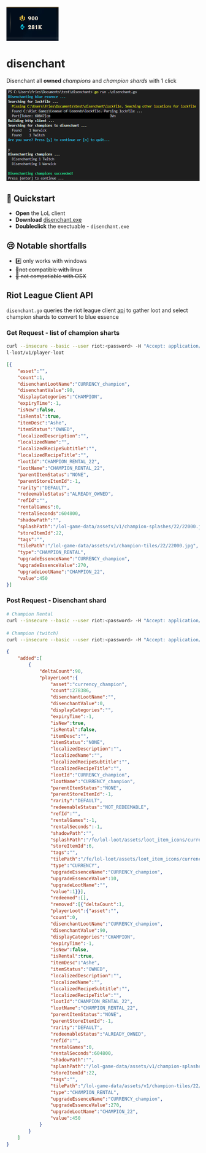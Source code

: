 ![Tons of essence](./assets/blueessence.png)

# disenchant
Disenchant all **owned** *champions* and *champion shards* with 1 click

![Disenchant Champion shards](./assets/disenchant.png)


## 🚀 Quickstart

- **Open** the LoL client
- **Download** [disenchant.exe](https://github.com/onescriptkid/disenchant/releases/download/v0.0.2/disenchant.exe)
- **Doubleclick** the exectuable - `disenchant.exe`

## 😢 Notable shortfalls

- #️⃣ only works with windows
- ~~🐧not compatible with linux~~
- ~~🍎 not compatiable with OSX~~

## Riot League Client API

`disenchant.go` queries the riot league client [api](https://riot-api-libraries.readthedocs.io/en/latest/lcu.html) to gather loot and select champion shards to convert to blue essence

### Get Request - list of champion sharts
```bash
curl --insecure --basic --user riot:<password> -H "Accept: application/json" -v https://localhost:65023/lo
l-loot/v1/player-loot
```

```json
[{
	"asset":"",
	"count":1,
	"disenchantLootName":"CURRENCY_champion",
	"disenchantValue":90,
	"displayCategories":"CHAMPION",
	"expiryTime":-1,
	"isNew":false,
	"isRental":true,
	"itemDesc":"Ashe",
	"itemStatus":"OWNED",
	"localizedDescription":"",
	"localizedName":"",
	"localizedRecipeSubtitle":"",
	"localizedRecipeTitle":"",
	"lootId":"CHAMPION_RENTAL_22",
	"lootName":"CHAMPION_RENTAL_22",
	"parentItemStatus":"NONE",
	"parentStoreItemId":-1,
	"rarity":"DEFAULT",
	"redeemableStatus":"ALREADY_OWNED",
	"refId":"",
	"rentalGames":0,
	"rentalSeconds":604800,
	"shadowPath":"",
	"splashPath":"/lol-game-data/assets/v1/champion-splashes/22/22000.jpg",
	"storeItemId":22,
	"tags":"",
	"tilePath":"/lol-game-data/assets/v1/champion-tiles/22/22000.jpg",
	"type":"CHAMPION_RENTAL",
	"upgradeEssenceName":"CURRENCY_champion",
	"upgradeEssenceValue":270,
	"upgradeLootName":"CHAMPION_22",
	"value":450
}]
```

### Post Request - Disenchant shard

```bash
# Champion Rental
curl --insecure --basic --user riot:<password> -H "Accept: application/json" -v https://localhost:65023/lol-loot/v1/recipes/CHAMPION_RENTAL_disenchant/craft?repeat=1 -d '["CHAMPION_RENTAL_22"]'

# Champion (twitch)
curl --insecure --basic --user riot:<password> -H "Accept: application/json" -v https://localhost:65023/lol-loot/v1/recipes/CHAMPION_disenchant/craft?repeat=1 -d '["CHAMPION_19"]'
```

```json
{
	"added":[
		{
			"deltaCount":90,
			"playerLoot":{
				"asset":"currency_champion",
				"count":278386,
				"disenchantLootName":"",
				"disenchantValue":0,
				"displayCategories":"",
				"expiryTime":-1,
				"isNew":true,
				"isRental":false,
				"itemDesc":"",
				"itemStatus":"NONE",
				"localizedDescription":"",
				"localizedName":"",
				"localizedRecipeSubtitle":"",
				"localizedRecipeTitle":"",
				"lootId":"CURRENCY_champion",
				"lootName":"CURRENCY_champion",
				"parentItemStatus":"NONE",
				"parentStoreItemId":-1,
				"rarity":"DEFAULT",
				"redeemableStatus":"NOT_REDEEMABLE",
				"refId":"",
				"rentalGames":-1,
				"rentalSeconds":-1,
				"shadowPath":"",
				"splashPath":"/fe/lol-loot/assets/loot_item_icons/currency_champion.png",
				"storeItemId":6,
				"tags":"",
				"tilePath":"/fe/lol-loot/assets/loot_item_icons/currency_champion.png",
				"type":"CURRENCY",
				"upgradeEssenceName":"CURRENCY_champion",
				"upgradeEssenceValue":10,
				"upgradeLootName":"",
				"value":1}}],
				"redeemed":[],
				"removed":[{"deltaCount":1,
				"playerLoot":{"asset":"",
				"count":0,
				"disenchantLootName":"CURRENCY_champion",
				"disenchantValue":90,
				"displayCategories":"CHAMPION",
				"expiryTime":-1,
				"isNew":false,
				"isRental":true,
				"itemDesc":"Ashe",
				"itemStatus":"OWNED",
				"localizedDescription":"",
				"localizedName":"",
				"localizedRecipeSubtitle":"",
				"localizedRecipeTitle":"",
				"lootId":"CHAMPION_RENTAL_22",
				"lootName":"CHAMPION_RENTAL_22",
				"parentItemStatus":"NONE",
				"parentStoreItemId":-1,
				"rarity":"DEFAULT",
				"redeemableStatus":"ALREADY_OWNED",
				"refId":"",
				"rentalGames":0,
				"rentalSeconds":604800,
				"shadowPath":"",
				"splashPath":"/lol-game-data/assets/v1/champion-splashes/22/22000.jpg",
				"storeItemId":22,
				"tags":"",
				"tilePath":"/lol-game-data/assets/v1/champion-tiles/22/22000.jpg",
				"type":"CHAMPION_RENTAL",
				"upgradeEssenceName":"CURRENCY_champion",
				"upgradeEssenceValue":270,
				"upgradeLootName":"CHAMPION_22",
				"value":450
			}
		}
	]
}
```